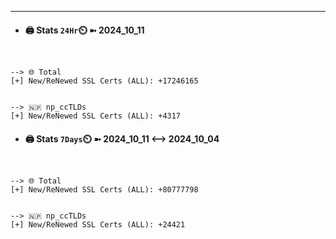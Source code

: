 

---
- #### 🖨️ **Stats** `24Hr`⏲️ ➼ 2024_10_11
```console


--> 🌐 Total
[+] New/ReNewed SSL Certs (ALL): +17246165


--> 🇳🇵 np_ccTLDs
[+] New/ReNewed SSL Certs (ALL): +4317

```

- #### 🖨️ **Stats** `7Days`⏲️ ➼ 2024_10_11 <--> 2024_10_04
```console


--> 🌐 Total
[+] New/ReNewed SSL Certs (ALL): +80777798


--> 🇳🇵 np_ccTLDs
[+] New/ReNewed SSL Certs (ALL): +24421

```

